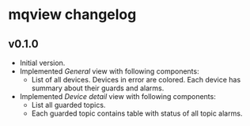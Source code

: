 # mqview changelog

## v0.1.0

 - Initial version.
 - Implemented _General_ view with following components:
   - List of all devices. Devices in error are colored. Each device has summary about their guards and alarms.
 - Implemented _Device detail_ view with following components:
   - List all guarded topics.
   - Each guarded topic contains table with status of all topic alarms.
